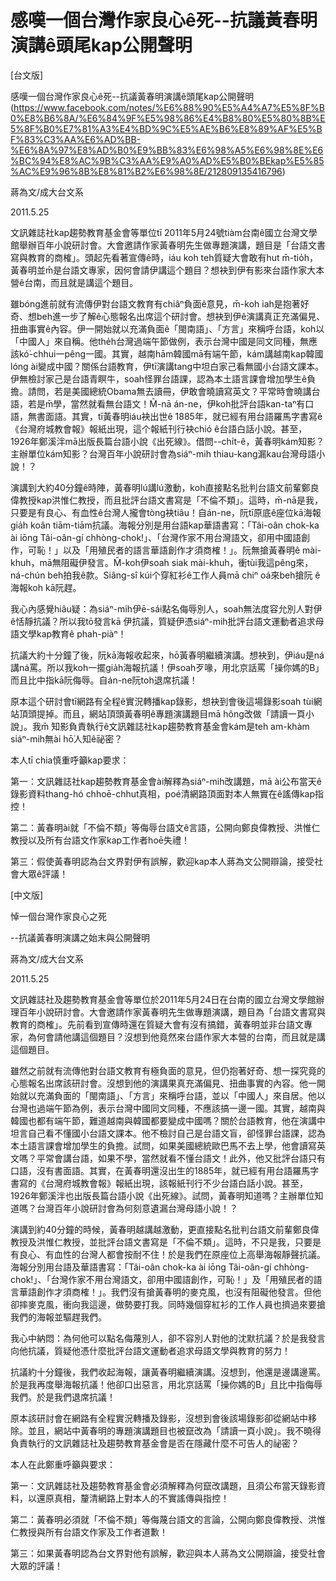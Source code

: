 # 感嘆一個台灣作家良心ê死--抗議黃春明演講ê頭尾kap公開聲明

[台文版] 
 
感嘆一個台灣作家良心ê死--抗議黃春明演講ê頭尾kap公開聲明(https://www.facebook.com/notes/%E6%88%90%E5%A4%A7%E5%8F%B0%E8%B6%8A/%E6%84%9F%E5%98%86%E4%B8%80%E5%80%8B%E5%8F%B0%E7%81%A3%E4%BD%9C%E5%AE%B6%E8%89%AF%E5%BF%83%C3%AA%E6%AD%BB-%E6%8A%97%E8%AD%B0%E9%BB%83%E6%98%A5%E6%98%8E%E6%BC%94%E8%AC%9B%C3%AA%E9%A0%AD%E5%B0%BEkap%E5%85%AC%E9%96%8B%E8%81%B2%E6%98%8E/212809135416796)
 
蔣為文/成大台文系

2011.5.25

文訊雜誌社kap趨勢教育基金會等單位tī 2011年5月24號tiàm台南ê國立台灣文學館舉辦百年小說研討會。大會邀請作家黃春明先生做專題演講，題目是「台語文書寫與教育的商榷」。頭起先看著宣傳ê時，iáu koh teh質疑大會敢有hut m̄-tio̍h，黃春明並m̄是台語文專家，因何會請伊講這个題目？想袂到伊有影來台語作家大本營ê台南，而且就是講這个題目。

雖bóng進前就有流傳伊對台語文教育有chiâⁿ負面ê意見，m̄-koh iah是抱著好奇、想beh進一步了解ê心態報名出席這个研討會。想袂到伊ê演講真正充滿偏見、扭曲事實ê內容。伊一開始就以充滿負面ê「閩南語」、「方言」來稱呼台語，koh以「中國人」來自稱。他the̍h台灣過端午節做例，表示台灣中國是同文同種，無應該kó͘-chhui一pêng一國。其實，越南hām韓國mā有端午節，kám講越南kap韓國lóng ài變成中國？關係台語教育，伊tī演講tang中坦白家己看無國小台語文課本。伊無檢討家己是台語青瞑牛，soah怪罪台語課，認為本土語言課會增加學生ê負擔。請問，若是美國總統Obama無去讀冊，伊敢會曉讀寫英文？平常時會曉講台語，若是m̄學，當然就看無台語文！M̄-nā án-ne，伊koh批評台語kan-taⁿ有口語，無書面語。其實，tī黃春明iáu袂出世ê 1885年，就已經有用台語羅馬字書寫ê《台灣府城教會報》報紙出現，這个報紙刊行袂chió ê台語白話小說。甚至，1926年鄭溪泮mā出版長篇台語小說《出死線》。借問--chi̍t-ê，黃春明kám知影？主辦單位kám知影？台灣百年小說研討會為siáⁿ-mih thiau-kang漏kau台灣母語小說！？

演講到大約40分鐘ê時陣，黃春明lú講lú激動，koh直接點名批判台語文前輩鄭良偉教授kap洪惟仁教授，而且批評台語文書寫是「不倫不類」。這時，m̄-nā是我，只要是有良心、有血性ê台灣人攏會tòng袂tiâu！自án-ne，阮tī原底ê座位kā海報gia̍h koân tiām-tiām抗議。海報分別是用台語kap華語書寫：「Tâi-oân chok-ka ài iōng Tâi-oân-gí chhòng-chok!」、「台灣作家不用台灣語文，卻用中國語創作，可恥！」以及「用殖民者的語言華語創作才須商榷！」。阮無搶黃春明ê mài-khuh，mā無阻礙伊發言。M̄-koh伊soah siak mài-khuh，衝tùi我這pêng來，ná-chún beh拍我ê款。Siâng-sî kúi个穿紅衫ê工作人員mā chiⁿ oá來beh搶阮 ê海報koh kā阮趕。

我心內感覺hiâu疑：為siáⁿ-mi̍h伊ē-sái點名侮辱別人，soah無法度容允別人對伊ê恬靜抗議？所以我tō發言kā 伊抗議，質疑伊憑siáⁿ-mih批評台語文運動者追求母語文學kap教育ê phah-piàⁿ！

抗議大約十分鐘了後，阮kā海報收起來，hō͘黃春明繼續演講。想袂到，伊iáu是ná講ná罵。所以我koh一擺gia̍h海報抗議！伊soah歹喙，用北京話罵「操你媽的B」而且比中指kā阮侮辱。自án-ne阮toh退席抗議！

原本這个研討會tī網路有全程ê實況轉播kap錄影，想袂到會後這場錄影soah tùi網站頂頭提掉。而且，網站頂頭黃春明ê專題演講題目mā hông改做「請讀一頁小說」。我m̄ 知影負責執行ê文訊雜誌社kap趨勢教育基金會kám是teh am-khàm siáⁿ-mih無ài hō͘人知ê祕密？

本人tī  chia慎重呼籲kap要求：

第一：文訊雜誌社kap趨勢教育基金會ài解釋為siáⁿ-mih改講題，mā ài公布當天ê錄影資料thang-hó chhoē-chhut真相，poé清網路頂面對本人無實在ê謠傳kap指控！

第二：黃春明ài就「不倫不類」等侮辱台語文ê言語，公開向鄭良偉教授、洪惟仁教授以及所有台語文作家kap工作者hoē失禮！

第三：假使黃春明認為台文界對伊有誤解，歡迎kap本人蔣為文公開辯論，接受社會大眾ê評議！

[中文版]

悼一個台灣作家良心之死

--抗議黃春明演講之始末與公開聲明

蔣為文/成大台文系

2011.5.25

文訊雜誌社及趨勢教育基金會等單位於2011年5月24日在台南的國立台灣文學館辦理百年小說研討會。大會邀請作家黃春明先生做專題演講，題目為「台語文書寫與教育的商榷」。先前看到宣傳時還在質疑大會有沒有搞錯，黃春明並非台語文專家，為何會請他講這個題目？沒想到他竟然來台語作家大本營的台南，而且就是講這個題目。

雖然之前就有流傳他對台語文教育有極負面的意見，但仍抱著好奇、想一探究竟的心態報名出席該研討會。沒想到他的演講果真充滿偏見、扭曲事實的內容。他一開始就以充滿負面的「閩南語」、「方言」來稱呼台語，並以「中國人」來自居。他以台灣也過端午節為例，表示台灣中國同文同種，不應該搞一邊一國。其實，越南與韓國也都有端午節，難道越南與韓國都要變成中國嗎？關於台語教育，他在演講中坦言自己看不懂國小台語文課本。他不檢討自己是台語文盲，卻怪罪台語課，認為本土語言課會增加學生的負擔。試問，如果美國總統歐巴馬不去上學，他會讀寫英文嗎？平常會講台語，如果不學，當然就看不懂台語文！此外，他又批評台語只有口語，沒有書面語。其實，在黃春明還沒出生的1885年，就已經有用台語羅馬字書寫的《台灣府城教會報》報紙出現，該報紙刊行不少台語白話小說。甚至，1926年鄭溪泮也出版長篇台語小說《出死線》。試問，黃春明知道嗎？主辦單位知道嗎？台灣百年小說研討會為何刻意遺漏台灣母語小說！？

演講到約40分鐘的時候，黃春明越講越激動，更直接點名批判台語文前輩鄭良偉教授及洪惟仁教授，並批評台語文書寫是「不倫不類」。這時，不只是我，只要是有良心、有血性的台灣人都會按耐不住！於是我們在原座位上高舉海報靜聲抗議。海報分別用台語及華語書寫：「Tâi-oân chok-ka ài iōng Tâi-oân-gí chhòng-chok!」、「台灣作家不用台灣語文，卻用中國語創作，可恥！」及「用殖民者的語言華語創作才須商榷！」。我們沒有搶黃春明的麥克風，也沒有阻礙他發言。但他卻摔麥克風，衝向我這邊，做勢要打我。同時幾個穿紅衫的工作人員也擠過來要搶我們的海報並驅趕我們。

我心中納悶：為何他可以點名侮蔑別人，卻不容別人對他的沈默抗議？於是我發言向他抗議，質疑他憑什麼批評台語文運動者追求母語文學與教育的努力！

抗議約十分鐘後，我們收起海報，讓黃春明繼續演講。沒想到，他還是邊講邊罵。於是我再度舉海報抗議！他卻口出惡言，用北京話罵「操你媽的B」且比中指侮辱我們。於是我們退席抗議！

原本該研討會在網路有全程實況轉播及錄影，沒想到會後該場錄影卻從網站中移除。並且，網站中黃春明的專題演講題目也被竄改為「請讀一頁小說」。我不曉得負責執行的文訊雜誌社及趨勢教育基金會是否在隱藏什麼不可告人的祕密？

本人在此鄭重呼籲與要求：

第一：文訊雜誌社及趨勢教育基金會必須解釋為何竄改講題，且須公布當天錄影資料，以還原真相，釐清網路上對本人的不實謠傳與指控！

第二：黃春明必須就「不倫不類」等侮蔑台語文的言論，公開向鄭良偉教授、洪惟仁教授與所有台語文作家及工作者道歉！

第三：如果黃春明認為台文界對他有誤解，歡迎與本人蔣為文公開辯論，接受社會大眾的評議！

